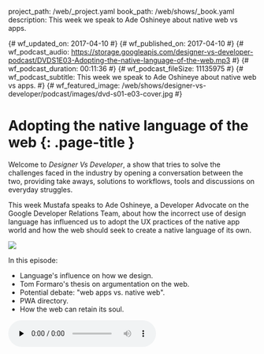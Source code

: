 project_path: /web/_project.yaml
book_path: /web/shows/_book.yaml
description: This week we speak to Ade Oshineye about native web vs apps.

{# wf_updated_on: 2017-04-10 #}
{# wf_published_on: 2017-04-10 #}
{# wf_podcast_audio: https://storage.googleapis.com/designer-vs-developer-podcast/DVDS1E03-Adopting-the-native-language-of-the-web.mp3 #}
{# wf_podcast_duration: 00:11:36 #}
{# wf_podcast_fileSize: 11135975 #}
{# wf_podcast_subtitle: This week we speak to Ade Oshineye about native web vs apps. #}
{# wf_featured_image: /web/shows/designer-vs-developer/podcast/images/dvd-s01-e03-cover.jpg #}

# Adopting the native language of the web {: .page-title }

Welcome to _Designer Vs Developer_, a show that tries to solve the challenges
faced in the industry by opening a conversation between the two, providing
take aways, solutions to workflows, tools and discussions on everyday struggles.

This week Mustafa speaks to Ade Oshineye, a Developer Advocate on the Google
Developer Relations Team, about how the incorrect use of design language has
influenced us to adopt the UX practices of the native app world and how the web
should seek to create a native language of its own.

<img src="/web/shows/designer-vs-developer/podcast/images/dvd-s01-e03-cover.jpg" class="attempt-right">

In this episode:

* Language's influence on how we design.
* Tom Formaro's thesis on argumentation on the web.
* Potential debate: "web apps vs. native web".
* PWA directory.
* How the web can retain its soul.

<audio src="https://storage.googleapis.com/designer-vs-developer-podcast/DVDS1E03-Adopting-the-native-language-of-the-web.mp3" controls preload="none">


<a href="http://feeds.feedburner.com/DesignerVsDeveloper">
  Subscribe to Designer Vs Developer Podcast
</a> 

Watch <a href="https://www.youtube.com/playlist?list=PLNYkxOF6rcIC60856GnLEV5GQXMxc9ByJ">the video recording</a>.
